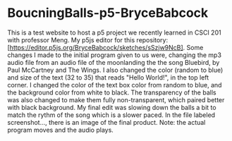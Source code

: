 # BoucningBalls-p5-BryceBabcock

This is a test website to host a p5 project we recently learned in CSCI 201 with professor Meng. My p5js editor for this repository: [https://editor.p5js.org/BryceBabcock/sketches/sSzjw9NcB]. Some changes I made to the initial program given to us were, changing the mp3 audio file from an audio file of the moonlanding the the song Bluebird, by Paul McCartney and The Wings. I also changed the color (random to blue) and size of the text (32 to 35) that reads "Hello World!", in the top left corner. I changed the color of the text box color from random to blue, and the background color from white to black. The transparency of the balls was also changed to make them fully non-transparent, which paired better with black background. My final edit was slowing down the balls a bit to match the rythm of the song which is a slower paced. In the file labeled screenshot..., there is an image of the final product. Note: the actual program moves and the audio plays. 
